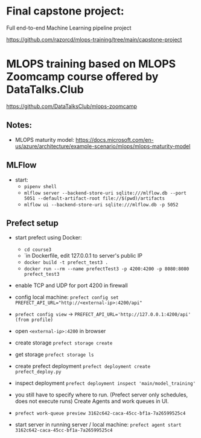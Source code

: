 # Final capstone project:
Full end-to-end Machine Learning pipeline project

https://github.com/razorcd/mlops-training/tree/main/capstone-project



# MLOPS training based on MLOPS Zoomcamp course offered by DataTalks.Club
https://github.com/DataTalksClub/mlops-zoomcamp

## Notes:
- MLOPS maturity model: https://docs.microsoft.com/en-us/azure/architecture/example-scenario/mlops/mlops-maturity-model

## MLFlow

- start: 
   - `pipenv shell`
   - `mlflow server --backend-store-uri sqlite:///mlflow.db --port 5051 --default-artifact-root file://$(pwd)/artifacts`
   - `mlflow ui --backend-store-uri sqlite:///mlflow.db -p 5052`

## Prefect setup
 - start prefect using Docker: 
    - `cd course3`
    - `in Dockerfile, edit 127.0.0.1 to server's public IP
    - `docker build -t prefect_test3 .`
    - `docker run --rm --name prefectTest3 -p 4200:4200 -p 8080:8080 prefect_test3`
 - enable TCP and UDP for port 4200 in firewall

- config local machine: `prefect config set PREFECT_API_URL="http://<external-ip>:4200/api"`
 - `prefect config view` -> `PREFECT_API_URL='http://127.0.0.1:4200/api' (from profile)`
 - open `<external-ip>:4200` in browser

 - create storage `prefect storage create`
 - get storage `prefect storage ls`
 
 
 - create prefect deployment `prefect deployment create prefect_deploy.py`
 - inspect deployment `prefect deployment inspect 'main/model_training'`
 - you still have to specify where to run. (Prefect server only schedules, does not execute runs) Create Agents and work queues in UI.
 - `prefect work-queue preview 3162c642-caca-45cc-bf1a-7a26599525c4`
 - start server in running server / local machine: `prefect agent start 3162c642-caca-45cc-bf1a-7a26599525c4`
